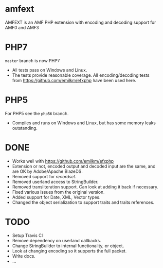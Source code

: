 amfext
======

AMFEXT is an AMF PHP extension with encoding and decoding support for AMF0 and AMF3

# PHP7

`master` branch is now PHP7

* All tests pass on Windows and Linux.
* The tests provide reasonable coverage. All encoding/decoding tests from https://github.com/emilkm/efxphp have been used here.

# PHP5

For PHP5 see the `php56` branch.

* Compiles and runs on Windows and Linux, but has some memory leaks outstanding.

# DONE

* Works well with https://github.com/emilkm/efxphp
* Extension or not, encoded output and decoded input are the same, and are OK by Adobe/Apache BlazeDS.
* Removed support for _recordset_.
* Removed userland access to StringBuilder.
* Removed transliteration support. Can look at adding it back if necessary.
* Fixed various issues from the original version.
* Added support for Date, XML, Vector types.
* Changed the object serialization to support traits and traits references.

# TODO

* Setup Travis CI
* Remove dependency on userland callbacks.
* Change StringBuilder to internal functionality, or object.
* Look at changing encoding so it supports the full packet.
* Write docs.
* ...



